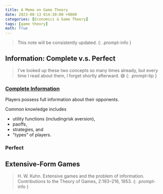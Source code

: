```yaml
---
title: A Memo on Game Theory
date: 2023-08-13 014:30:00 +0800
categories: [Economics & Game Theory]
tags: [game theory]
math: True
---
```



> This note will be consistently updated.
{: .prompt-info }


## Information: Complete v.s. Perfect

> I've looked up these two concepts so many times already, but every time I read about them, I forget shortly afterward. 😅
{: .prompt-tip }

### [Complete Information](https://en.wikipedia.org/wiki/Complete_information)

Players possess full information about their opponents.

Common knowledge includes
- utility functions (includingrisk aversion), 
- paoffs,
- strategies, and
- "types" of players.

### Perfect


## Extensive-Form Games

> H. W. Kuhn. Extensive games and the problem of information. Contributions to the Theory of Games, 2:193–216, 1953.
{: .prompt-info }

